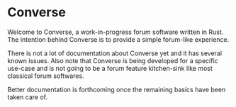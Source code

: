 Converse
========

Welcome to Converse, a work-in-progress forum software written in
Rust. The intention behind Converse is to provide a simple forum-like
experience.

There is not a lot of documentation about Converse yet and it has
several known issues. Also note that Converse is being developed for a
specific use-case and is not going to be a forum feature kitchen-sink
like most classical forum softwares.

Better documentation is forthcoming once the remaining basics have
been taken care of.
